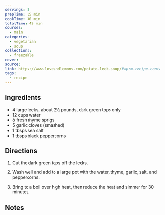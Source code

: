 ```yaml
---
servings: 8
prepTime: 15 min
cookTime: 30 min
totalTime: 45 min
courses:
  - main
categories:
  - vegetarian
  - soup
collections:
  - freezable
cover:
source:
link: https://www.loveandlemons.com/potato-leek-soup/#wprm-recipe-container-56008
tags:
  - recipe
---
```





## Ingredients

- 4 large leeks, about 2½ pounds, dark green tops only
- 12 cups water
- 8 fresh thyme sprigs
- 5 garlic cloves (smashed)
- 1 tbsps sea salt
- 1 tbsps black peppercorns


## Directions

1. Cut the dark green tops off the leeks.

2. Wash well and add to a large pot with the water, thyme, garlic, salt, and peppercorns.

3. Bring to a boil over high heat, then reduce the heat and simmer for 30 minutes.


## Notes